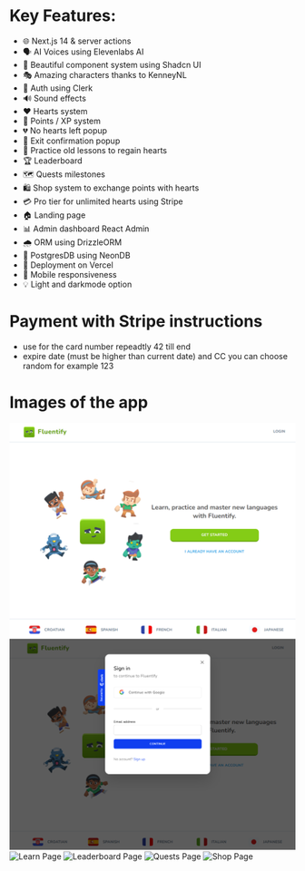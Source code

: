 # Key Features:

- 🌐 Next.js 14 & server actions
- 🗣 AI Voices using Elevenlabs AI
- 🎨 Beautiful component system using Shadcn UI
- 🎭 Amazing characters thanks to KenneyNL
- 🔐 Auth using Clerk
- 🔊 Sound effects
- ❤️ Hearts system
- 🌟 Points / XP system
- 💔 No hearts left popup
- 🚪 Exit confirmation popup
- 🔄 Practice old lessons to regain hearts
- 🏆 Leaderboard
- 🗺 Quests milestones
- 🛍 Shop system to exchange points with hearts
- 💳 Pro tier for unlimited hearts using Stripe
- 🏠 Landing page
- 📊 Admin dashboard React Admin
- 🌧 ORM using DrizzleORM
- 💾 PostgresDB using NeonDB
- 🚀 Deployment on Vercel
- 📱 Mobile responsiveness
- 💡 Light and darkmode option

# Payment with Stripe instructions

- use for the card number repeadtly 42 till end
- expire date (must be higher than current date) and CC you can choose random for example 123

# Images of the app

![Landing page](image.png)
![Login modal](image-1.png)
![Learn Page](image-2.png)
![Leaderboard Page](image-3.png)
![Quests Page](image-4.png)
![Shop Page](image-5.png)
